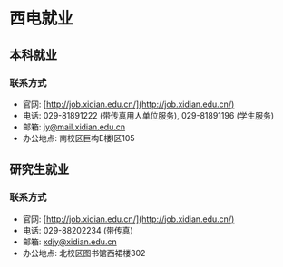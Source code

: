 
# 西电就业


## 本科就业

### 联系方式

- 官网: [http://job.xidian.edu.cn/](http://job.xidian.edu.cn/)
- 电话: 029-81891222 (带传真用人单位服务), 029-81891196 (学生服务)
- 邮箱: jy@mail.xidian.edu.cn
- 办公地点: 南校区巨构E楼I区105


## 研究生就业

### 联系方式

- 官网: [http://job.xidian.edu.cn/](http://job.xidian.edu.cn/)
- 电话: 029-88202234 (带传真)
- 邮箱: xdjy@xidian.edu.cn
- 办公地点: 北校区图书馆西裙楼302



